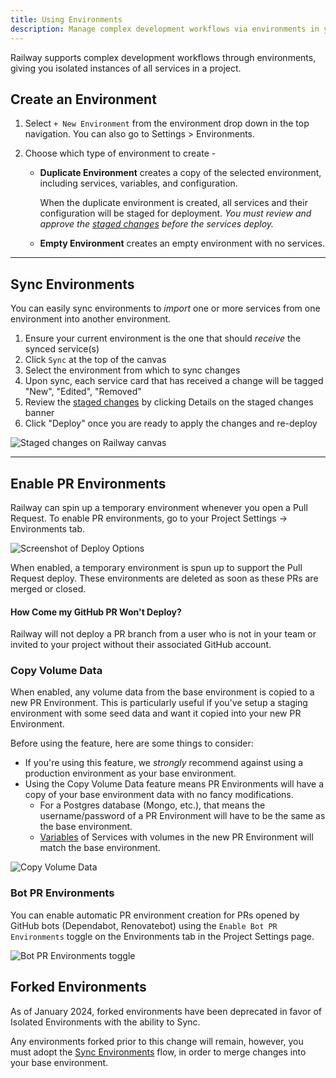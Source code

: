 ```yaml
---
title: Using Environments
description: Manage complex development workflows via environments in your projects on Railway.
---
```


Railway supports complex development workflows through environments, giving you isolated instances of all services in a project.

## Create an Environment

1. Select `+ New Environment` from the environment drop down in the top navigation. You can also go to Settings > Environments.
2. Choose which type of environment to create -

   - **Duplicate Environment** creates a copy of the selected environment, including services, variables, and configuration.

     When the duplicate environment is created, all services and their configuration will be staged for deployment.
     _You must review and approve the [staged changes](/guides/staged-changes) before the services deploy._

   - **Empty Environment** creates an empty environment with no services.

---

## Sync Environments

You can easily sync environments to _import_ one or more services from one environment into another environment.

1. Ensure your current environment is the one that should _receive_ the synced service(s)
2. Click `Sync` at the top of the canvas
3. Select the environment from which to sync changes
4. Upon sync, each service card that has received a change will be tagged "New", "Edited", "Removed"
5. Review the [staged changes](/guides/staged-changes) by clicking Details on the staged changes banner
6. Click "Deploy" once you are ready to apply the changes and re-deploy

<Image src="https://res.cloudinary.com/railway/image/upload/v1706310620/docs/staged-changes/canvas_kgihlb.png"
            alt="Staged changes on Railway canvas"
            layout="responsive"
            width={1108} height={770} quality={100} />

---

## Enable PR Environments

Railway can spin up a temporary environment whenever you open a Pull Request. To enable PR environments, go to your Project Settings -> Environments tab.

<Image
src="https://res.cloudinary.com/railway/image/upload/v1699568846/docs/enablePrEnv_f5n2hx.png"
alt="Screenshot of Deploy Options"
layout="responsive"
width={480} height={156} quality={80} />

When enabled, a temporary environment is spun up to support the Pull Request deploy. These environments are deleted as soon as these PRs are merged or closed.

#### How Come my GitHub PR Won't Deploy?

Railway will not deploy a PR branch from a user who is not in your team or invited to your project without their associated GitHub account.

### Copy Volume Data

When enabled, any volume data from the base environment is copied to a new PR Environment. This is particularly useful if you've setup a staging environment with some seed data and want it copied into your new PR Environment.

Before using the feature, here are some things to consider:

- If you're using this feature, we _strongly_ recommend against using a production environment as your base environment.
- Using the Copy Volume Data feature means PR Environments will have a copy of your base environment data with no fancy modifications.
  - For a Postgres database (Mongo, etc.), that means the username/password of a PR Environment will have to be the same as the base environment.
  - [Variables](https://docs.railway.com/guides/variables) of Services with volumes in the new PR Environment will match the base environment.

<Image
  src="https://res.cloudinary.com/railway/image/upload/v1734322198/docs/copy-volume-data-2.png"
  alt="Copy Volume Data"
  layout="responsive"
  width={838}
  height={226}
  quality={90}
/>

### Bot PR Environments

You can enable automatic PR environment creation for PRs opened by GitHub bots (Dependabot, Renovatebot) using the `Enable Bot PR Environments` toggle on the Environments tab in the Project Settings page.

<Image
  src="https://res.cloudinary.com/railway/image/upload/v1720605990/bot-pr-envs_sa3tlo.png"
  alt="Bot PR Environments toggle"
  layout="responsive"
  width={1468}
  height={439}
  quality={80}
/>

## Forked Environments

As of January 2024, forked environments have been deprecated in favor of Isolated Environments with the ability to Sync.

Any environments forked prior to this change will remain, however, you must adopt the [Sync Environments](#sync-environments) flow, in order to merge changes into your base environment.
